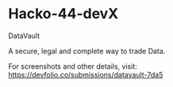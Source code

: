 # Hacko-44-devX
DataVault

A secure, legal and complete way to trade Data.

For screenshots and other details, visit:
https://devfolio.co/submissions/datavault-7da5
